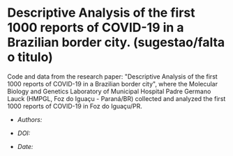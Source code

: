 # Descriptive Analysis of the first 1000 reports of COVID-19 in a Brazilian border city. (sugestao/falta o titulo)
 
 
Code and data from the research paper: "Descriptive Analysis of the first 1000 reports of COVID-19 in a Brazilian border city", where the Molecular Biology and Genetics Laboratory of Municipal Hospital Padre Germano Lauck (HMPGL, Foz do Iguaçu - Paraná/BR) collected and analyzed the first 1000 reports of COVID-19 in Foz do Iguaçu/PR.

- *Authors:*

- *DOI:*

- *Date:*
